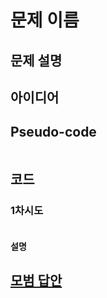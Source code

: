 # 문제 이름

## 문제 설명

## 아이디어

## Pseudo-code

```python

```

## 코드

### 1차시도

```python

```

#### 설명

## [모범 답안](https://github.com/ndb796/python-for-coding-test/blob/master/10/7.py)

```python

```